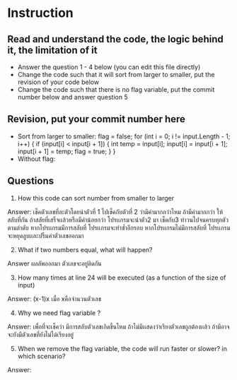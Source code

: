 ﻿# Instruction

## Read and understand the code, the logic behind it, the limitation of it
* Answer the question 1 - 4 below (you can edit this file directly)
* Change the code such that it will sort from larger to smaller, put the revision of your code below
* Change the code such that there is no flag variable, put the commit number below and answer question 5 


## Revision, put your commit number here
* Sort from larger to smaller:
flag = false;
                for (int i = 0; i != input.Length - 1; i++)
                {
                    if (input[i] < input[i + 1])
                    {
                        int temp = input[i];
                        input[i] = input[i + 1];
                        input[i + 1] = temp;
                        flag = true;
                    }
                }
* Without flag:

## Questions
1. How this code can sort number from smaller to larger
 
Answer: เช็คตัวเลขที่ละตัวโดยนำตัวที่ 1 ไปเช็คกับตัวที่ 2 ว่ามีค่ามากกว่าไหม ถ้ามีค่ามากกว่า ให้สลับที่กัน ถ้าสลัยที่เสร็จเเล้วหรือมีค่าน้อยกว่า โปรเเกรมจะนำตัว2 มา เช็คกับ3  ทำวนไปจนครบทุกตัว ตามลำดับ 
หากโปรเเกรมมีการสลับที่ โปรเเกรมจะทำซ้ำอีกรอบ 
หากโปรเเกรมไม่มีการสลับที่ โปรเเกรมจะหยุดลูบเเละปริ้นค่าตัวเลขออกมา

2. What if two numbers equal, what will happen? 

Answer ผลลัพออกมา ตัวเลขจะอยู่ติดกัน 

3. How many times at line 24 will be executed (as a function of the size of input) 

Answer: (x-1)x เมื่อ xคือจำนวนตัวเลข

4. Why we need flag variable ? 

Answer: เพื่อที่จะเช็คว่า มีการสลับตัวเลขเกิดขึ้นไหม ถ้าไม่มีเเสดงว่าเรียงตัวเลขถูกต้องเเล้ว ถ้ามีอาจจะยังมีตัวเลขที่ยังไม่ได้เรียงอยู่  

5. When we remove the flag variable, the code will run faster or slower? in which scenario? 

Answer: